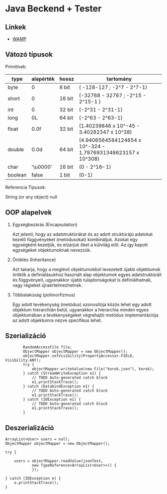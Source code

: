 # Java Beckend + Tester

## Linkek
- [WAMP](https://bitnami.com/stack/wamp/installer)

## Vátozó típusok

Primitívek:

|type|alapérték|hossz|tartomány|
|----|---|----|----|
|byte                    |0               |8  bit |( -128-127 ; -2^7 - 2^7-1)|
|short                    |0               |16 bit |(-32768 - 32767 ; -2^15 - 2^15-1 )|
|int                    |0               |32 bit |(-2^31 - 2^31-1)|
|long                    |0L              |64 bit |(-2^63 - 2^63-1)|
|float                    |0.0f            |32 bit |(1.40239846 x 10^-45 - 3.40282347 x 10^38)|
|double                    |0.0d            |64 bit |(4.9406564584124654 x 10^-324 - 1.7976931348623157 x 10^308)|
|char                    |'\u0000'        |16 bit |(0 - 2^16– 1)|
|boolean                |false           |1  bit |(0-1)|

Referencia Típusok:

String (or any object)   null

## OOP alapelvek

1. Egységbezárás (Encapsulation)

    Azt jelenti, hogy az adatstruktúrákat és az adott struktúrájú adatokat kezelő függvényeket (metódusokat) kombináljuk. Azokat egy egységként kezeljük, és elzárjuk őket a külvilág elől. Az így kapott egységeket objektumoknak nevezzük.

2. Öröklés (Inheritance)

    Azt takarja, hogy a meglévő objektumokból levezetett újabb objektumok öröklik a definiálásukhoz használt alap objektumok egyes adatstruktúráit és függvényeit, ugyanakkor újabb tulajdonságokat is definiálhatnak, vagy régieket újraértelmezhetnek.

3. Többalakúság (polimorfizmus)

    Egy adott tevékenység (metódus) azonosítója közös lehet egy adott objektum hierarchián belül, ugyanakkor a hierarchia minden egyes objektumában a tevékenységeket végrehajtó metódus implementációja az adott objektumra nézve specifikus lehet.

## Szerializáció
```
        RandomAccessFile file;
        ObjectMapper objectMapper = new ObjectMapper();
        objectMapper.setVisibility(PropertyAccessor.FIELD, Visibility.ANY);
        try {
            objectMapper.writeValue(new File("korok.json"), korok);
        } catch (StreamWriteException e1) {
            // TODO Auto-generated catch block
            e1.printStackTrace();
        } catch (DatabindException e1) {
            // TODO Auto-generated catch block
            e1.printStackTrace();
        } catch (IOException e1) {
            // TODO Auto-generated catch block
            e1.printStackTrace();
        }
```
## Deszerializáció
```
ArrayList<User> users = null;
ObjectMapper objectMapper = new ObjectMapper();

try {

    users = objectMapper.readValue(jsonText,
            new TypeReference<ArrayList<User>>() {
            });

} catch (IOException e) {
    e.printStackTrace();
}
```

